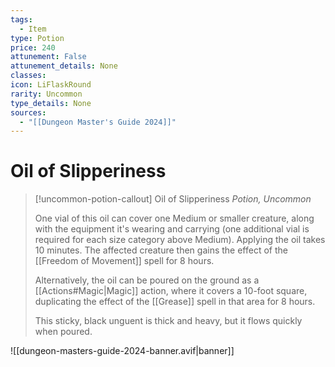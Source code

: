 ```yaml
---
tags:
  - Item
type: Potion
price: 240
attunement: False
attunement_details: None
classes:
icon: LiFlaskRound
rarity: Uncommon
type_details: None
sources: 
  - "[[Dungeon Master's Guide 2024]]"
---
```

# Oil of Slipperiness
>[!uncommon-potion-callout] Oil of Slipperiness
>_Potion, Uncommon_
>
>One vial of this oil can cover one Medium or smaller creature, along with the equipment it's wearing and carrying (one additional vial is required for each size category above Medium). Applying the oil takes 10 minutes. The affected creature then gains the effect of the [[Freedom of Movement]] spell for 8 hours.
>
>Alternatively, the oil can be poured on the ground as a [[Actions#Magic\|Magic]] action, where it covers a 10-foot square, duplicating the effect of the [[Grease]] spell in that area for 8 hours.
>
>This sticky, black unguent is thick and heavy, but it flows quickly when poured.
>


![[dungeon-masters-guide-2024-banner.avif|banner]]